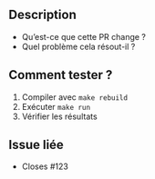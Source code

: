 ## Description
- Qu’est-ce que cette PR change ?
- Quel problème cela résout-il ?

## Comment tester ?
1. Compiler avec `make rebuild`
2. Exécuter `make run`
3. Vérifier les résultats

## Issue liée
- Closes #123